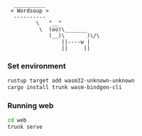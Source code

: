       __________
     < Wordsoup >
      ----------
             \   ^__^
              \  (oo)\_______
                 (__)\       )\/\
                     ||----w |
                     ||     ||

### Set environment

```bash
rustup target add wasm32-unknown-unknown
cargo install trunk wasm-bindgen-cli
```

### Running web

```bash
cd web
trunk serve
```

